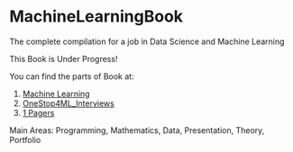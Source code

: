 # MachineLearningBook
The complete compilation for a job in Data Science and Machine Learning

This Book is Under Progress!

You can find the parts of Book at:

1. [Machine Learning](https://docs.google.com/document/d/1kvOCL3QEbZg4HdwW_GqeImEInLX8ozRJDTzKPCHEswI/edit?usp=sharing)
2. [OneStop4ML_Interviews](https://docs.google.com/document/d/1OEu6YqPDIs9ojZQFLK_DOIQd1JovUhGgtRBuKv9usak/edit?usp=sharing)
3. [1 Pagers](https://docs.google.com/document/d/1uOO9PlrOsvB48nEMI5axK39BDpCrTlYOd8TSIytY-3g/edit?usp=sharing)

Main Areas: Programming, Mathematics, Data, Presentation, Theory, Portfolio
